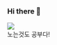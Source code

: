 ### Hi there 👋

<!--
**hrnsh/hrnsh** is a ✨ _special_ ✨ repository because its `README.md` (this file) appears on your GitHub profile.

Here are some ideas to get you started:


--><img src="https://img.shields.io/badge/Android-3DDC84?style=flat-square&logo=Android&logoColor=white"/>
<div> 노는것도 공부다! </div>

